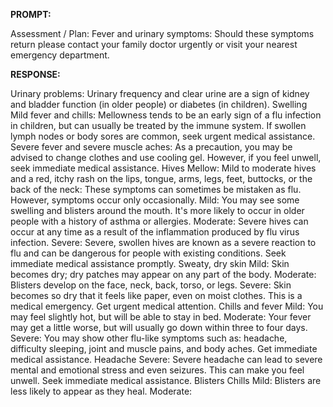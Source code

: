**PROMPT:**

Assessment / Plan: Fever and urinary symptoms: Should these symptoms return please contact your family doctor urgently or visit your nearest emergency department.

**RESPONSE:**

   Urinary problems: Urinary frequency and clear urine are a sign of kidney and bladder function (in older people) or diabetes (in children).  Swelling  Mild fever and chills: Mellowness tends to be an early sign of a flu infection in children, but can usually be treated by the immune system. If swollen lymph nodes or body sores are common, seek urgent medical assistance.  Severe fever and severe muscle aches: As a precaution, you may be advised to change clothes and use cooling gel. However, if you feel unwell, seek immediate medical assistance.  Hives  Mellow: Mild to moderate hives and a red, itchy rash on the lips, tongue, arms, legs, feet, buttocks, or the back of the neck: These symptoms can sometimes be mistaken as flu. However, symptoms occur only occasionally.  Mild: You may see some swelling and blisters around the mouth. It's more likely to occur in older people with a history of asthma or allergies.  Moderate: Severe hives can occur at any time as a result of the inflammation produced by flu virus infection.  Severe: Severe, swollen hives are known as a severe reaction to flu and can be dangerous for people with existing conditions. Seek immediate medical assistance promptly.  Sweaty, dry skin  Mild: Skin becomes dry; dry patches may appear on any part of the body.  Moderate: Blisters develop on the face, neck, back, torso, or legs.  Severe: Skin becomes so dry that it feels like paper, even on moist clothes. This is a medical emergency. Get urgent medical attention.  Chills and fever  Mild: You may feel slightly hot, but will be able to stay in bed.  Moderate: Your fever may get a little worse, but will usually go down within three to four days.  Severe: You may show other flu-like symptoms such as: headache, difficulty sleeping, joint and muscle pains, and body aches. Get immediate medical assistance.  Headache  Severe: Severe headache can lead to severe mental and emotional stress and even seizures. This can make you feel unwell. Seek immediate medical assistance.  Blisters  Chills  Mild: Blisters are less likely to appear as they heal.  Moderate: